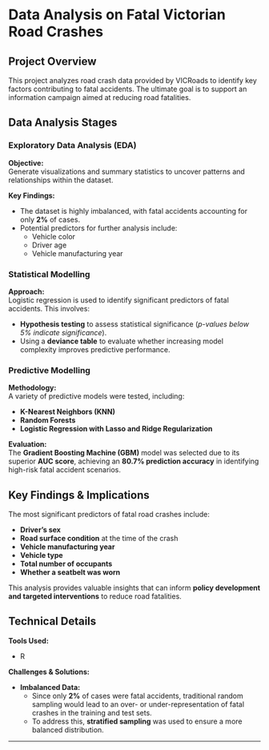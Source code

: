 # Data Analysis on Fatal Victorian Road Crashes  

## Project Overview  
This project analyzes road crash data provided by VICRoads to identify key factors contributing to fatal accidents. The ultimate goal is to support an information campaign aimed at reducing road fatalities.  

## Data Analysis Stages  

### Exploratory Data Analysis (EDA)  
**Objective:**  
Generate visualizations and summary statistics to uncover patterns and relationships within the dataset.  

**Key Findings:**  
- The dataset is highly imbalanced, with fatal accidents accounting for only **2%** of cases.  
- Potential predictors for further analysis include:  
  - Vehicle color  
  - Driver age  
  - Vehicle manufacturing year  

### Statistical Modelling  
**Approach:**  
Logistic regression is used to identify significant predictors of fatal accidents. This involves:  
- **Hypothesis testing** to assess statistical significance (*p-values below 5% indicate significance*).  
- Using a **deviance table** to evaluate whether increasing model complexity improves predictive performance.  

### Predictive Modelling  
**Methodology:**  
A variety of predictive models were tested, including:  
- **K-Nearest Neighbors (KNN)**  
- **Random Forests**  
- **Logistic Regression with Lasso and Ridge Regularization**  

**Evaluation:**  
The **Gradient Boosting Machine (GBM)** model was selected due to its superior **AUC score**, achieving an **80.7% prediction accuracy** in identifying high-risk fatal accident scenarios.  

## Key Findings & Implications  
The most significant predictors of fatal road crashes include:  
- **Driver’s sex**  
- **Road surface condition** at the time of the crash  
- **Vehicle manufacturing year**  
- **Vehicle type**  
- **Total number of occupants**  
- **Whether a seatbelt was worn**  

This analysis provides valuable insights that can inform **policy development and targeted interventions** to reduce road fatalities.  

## Technical Details  
**Tools Used:**  
- R

**Challenges & Solutions:**  
- **Imbalanced Data:**  
  - Since only **2%** of cases were fatal accidents, traditional random sampling would lead to an over- or under-representation of fatal crashes in the training and test sets.  
  - To address this, **stratified sampling** was used to ensure a more balanced distribution.
  
---
